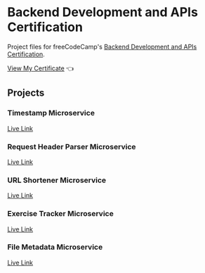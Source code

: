 # Backend Development and APIs Certification

Project files for freeCodeCamp's [Backend Development and APIs Certification](https://www.freecodecamp.org/learn/back-end-development-and-apis).

[View My Certificate](https://freecodecamp.org/certification/ksparrow/relational-database-v8) :point_left:

## Projects

### Timestamp Microservice
[Live Link](https://timestamp-microservice.kristinasparrow.repl.co/)

### Request Header Parser Microservice
[Live Link](https://request-header-parser-microservice.kristinasparrow.repl.co/)

### URL Shortener Microservice
[Live Link](https://url-shortener-microservice.kristinasparrow.repl.co/)

### Exercise Tracker Microservice
[Live Link](https://exercise-tracker-microservice.kristinasparrow.repl.co/)

### File Metadata Microservice
[Live Link](https://file-metadata-microservice.kristinasparrow.repl.co/)